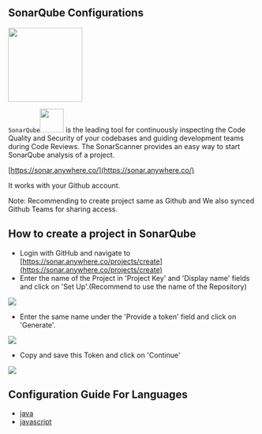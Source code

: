 ## SonarQube Configurations
<img src="https://www.sonarqube.org/assets/logo-31ad3115b1b4b120f3d1efd63e6b13ac9f1f89437f0cf6881cc4d8b5603a52b4.svg" width="150">

`SonarQube`<img src="https://www.sonarqube.org/assets/logo-31ad3115b1b4b120f3d1efd63e6b13ac9f1f89437f0cf6881cc4d8b5603a52b4.svg" width="48">  is the leading tool for continuously inspecting the Code Quality and Security of your codebases
and guiding development teams during Code Reviews.
The SonarScanner provides an easy way to start SonarQube analysis of a project.

[https://sonar.anywhere.co/](https://sonar.anywhere.co/)

It works with your Github account.

Note: Recommending to create project same as Github and We also synced Github Teams for sharing access.


## How to create a project in SonarQube
- Login with GitHub and navigate to [https://sonar.anywhere.co/projects/create](https://sonar.anywhere.co/projects/create)
- Enter the name of the Project in 'Project Key' and 'Display name' fields and click on 'Set Up'.(Recommend to use the name of the Repository)
<img src="https://storage.googleapis.com/itsite/Sonar/0.png">

- Enter the same name under the 'Provide a token' field and click on 'Generate'.
<img src="https://storage.googleapis.com/itsite/Sonar/2.png">

- Copy and save this Token and click on 'Continue'
<img src="https://storage.googleapis.com/itsite/Sonar/3.png">


## Configuration Guide For Languages

 - [java](java/README.md)
 - [javascript](js/README.md)
